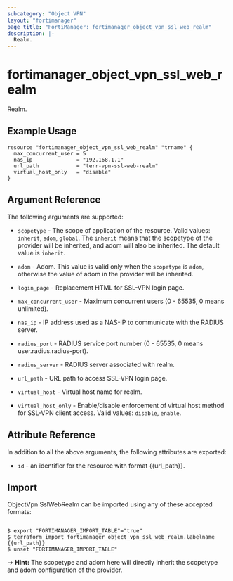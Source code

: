 ```yaml
---
subcategory: "Object VPN"
layout: "fortimanager"
page_title: "FortiManager: fortimanager_object_vpn_ssl_web_realm"
description: |-
  Realm.
---
```


# fortimanager_object_vpn_ssl_web_realm
Realm.

## Example Usage

```hcl
resource "fortimanager_object_vpn_ssl_web_realm" "trname" {
  max_concurrent_user = 5
  nas_ip              = "192.168.1.1"
  url_path            = "terr-vpn-ssl-web-realm"
  virtual_host_only   = "disable"
}
```

## Argument Reference


The following arguments are supported:

* `scopetype` - The scope of application of the resource. Valid values: `inherit`, `adom`, `global`. The `inherit` means that the scopetype of the provider will be inherited, and adom will also be inherited. The default value is `inherit`.
* `adom` - Adom. This value is valid only when the `scopetype` is `adom`, otherwise the value of adom in the provider will be inherited.

* `login_page` - Replacement HTML for SSL-VPN login page.
* `max_concurrent_user` - Maximum concurrent users (0 - 65535, 0 means unlimited).
* `nas_ip` - IP address used as a NAS-IP to communicate with the RADIUS server.
* `radius_port` - RADIUS service port number (0 - 65535, 0 means user.radius.radius-port).
* `radius_server` - RADIUS server associated with realm.
* `url_path` - URL path to access SSL-VPN login page.
* `virtual_host` - Virtual host name for realm.
* `virtual_host_only` - Enable/disable enforcement of virtual host method for SSL-VPN client access. Valid values: `disable`, `enable`.



## Attribute Reference

In addition to all the above arguments, the following attributes are exported:
* `id` - an identifier for the resource with format {{url_path}}.

## Import

ObjectVpn SslWebRealm can be imported using any of these accepted formats:
```

$ export "FORTIMANAGER_IMPORT_TABLE"="true"
$ terraform import fortimanager_object_vpn_ssl_web_realm.labelname {{url_path}}
$ unset "FORTIMANAGER_IMPORT_TABLE"
```
-> **Hint:** The scopetype and adom here will directly inherit the scopetype and adom configuration of the provider.
